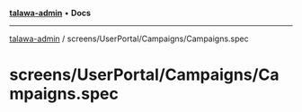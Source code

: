 [**talawa-admin**](../../../../README.md) • **Docs**

***

[talawa-admin](../../../../modules.md) / screens/UserPortal/Campaigns/Campaigns.spec

# screens/UserPortal/Campaigns/Campaigns.spec
